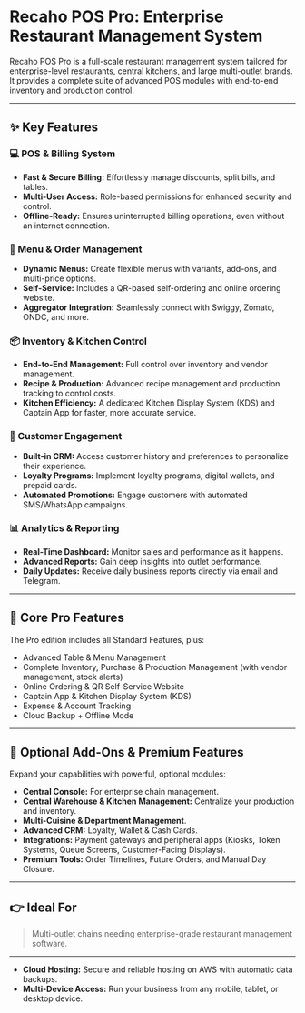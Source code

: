 # Recaho POS Pro: Enterprise Restaurant Management System

Recaho POS Pro is a full-scale restaurant management system tailored for enterprise-level restaurants, central kitchens, and large multi-outlet brands. It provides a complete suite of advanced POS modules with end-to-end inventory and production control.

-----


## ✨ Key Features

### 💻 POS & Billing System

  * **Fast & Secure Billing:** Effortlessly manage discounts, split bills, and tables.
  * **Multi-User Access:** Role-based permissions for enhanced security and control.
  * **Offline-Ready:** Ensures uninterrupted billing operations, even without an internet connection.

### 🍔 Menu & Order Management

  * **Dynamic Menus:** Create flexible menus with variants, add-ons, and multi-price options.
  * **Self-Service:** Includes a QR-based self-ordering and online ordering website.
  * **Aggregator Integration:** Seamlessly connect with Swiggy, Zomato, ONDC, and more.

### 📦 Inventory & Kitchen Control

  * **End-to-End Management:** Full control over inventory and vendor management.
  * **Recipe & Production:** Advanced recipe management and production tracking to control costs.
  * **Kitchen Efficiency:** A dedicated Kitchen Display System (KDS) and Captain App for faster, more accurate service.

### 👥 Customer Engagement

  * **Built-in CRM:** Access customer history and preferences to personalize their experience.
  * **Loyalty Programs:** Implement loyalty programs, digital wallets, and prepaid cards.
  * **Automated Promotions:** Engage customers with automated SMS/WhatsApp campaigns.

### 📊 Analytics & Reporting

  * **Real-Time Dashboard:** Monitor sales and performance as it happens.
  * **Advanced Reports:** Gain deep insights into outlet performance.
  * **Daily Updates:** Receive daily business reports directly via email and Telegram.

-----

## 🚀 Core Pro Features

The Pro edition includes all Standard Features, plus:

  * Advanced Table & Menu Management
  * Complete Inventory, Purchase & Production Management (with vendor management, stock alerts)
  * Online Ordering & QR Self-Service Website
  * Captain App & Kitchen Display System (KDS)
  * Expense & Account Tracking
  * Cloud Backup + Offline Mode

-----

## 🔌 Optional Add-Ons & Premium Features

Expand your capabilities with powerful, optional modules:

  * **Central Console:** For enterprise chain management.
  * **Central Warehouse & Kitchen Management:** Centralize your production and inventory.
  * **Multi-Cuisine & Department Management**.
  * **Advanced CRM:** Loyalty, Wallet & Cash Cards.
  * **Integrations:** Payment gateways and peripheral apps (Kiosks, Token Systems, Queue Screens, Customer-Facing Displays).
  * **Premium Tools:** Order Timelines, Future Orders, and Manual Day Closure.

-----

## 👉 Ideal For

> Multi-outlet chains needing enterprise-grade restaurant management software.

-----
  * **Cloud Hosting:** Secure and reliable hosting on AWS with automatic data backups.
  * **Multi-Device Access:** Run your business from any mobile, tablet, or desktop device.
